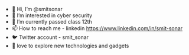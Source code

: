 - 👋 Hi, I’m @smitsonar
- 👀 I’m interested in cyber security
- 🌱 I’m currently passed class 12th
- 📫 How to reach me - linkedin 
https://www.linkedin.com/in/smit-sonar
- 🐦 Twitter account - smit_sonar
- 🤯 love to explore new technologies and gadgets

<!---
smitsonar/smitsonar is a ✨ special ✨ repository because its `README.md` (this file) appears on your GitHub profile.
You can click the Preview link to take a look at your changes.
--->
